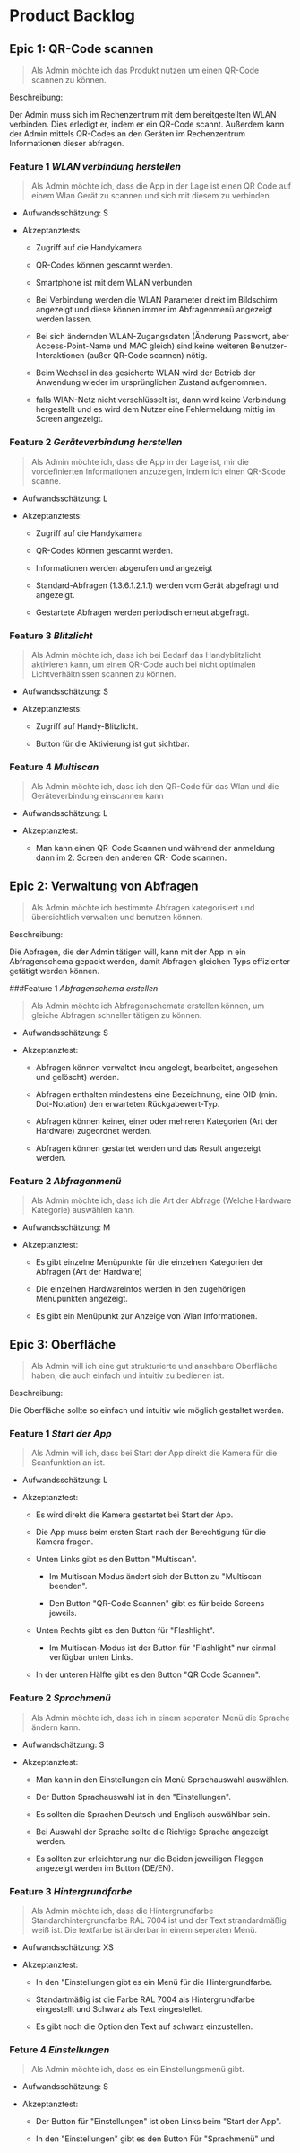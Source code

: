 # Product Backlog



## Epic 1: QR-Code scannen



> Als Admin möchte ich das Produkt nutzen um einen QR-Code scannen zu können.



Beschreibung:

Der Admin muss sich im Rechenzentrum mit dem bereitgestellten WLAN verbinden. Dies erledigt er, indem er ein QR-Code scannt. Außerdem kann der Admin mittels QR-Codes an den Geräten im Rechenzentrum Informationen dieser abfragen.



### Feature 1 *WLAN verbindung herstellen*

> Als Admin möchte ich, dass die App in der Lage ist einen QR Code auf einem Wlan Gerät zu scannen und sich mit diesem zu verbinden.

- Aufwandsschätzung: S

- Akzeptanztests:

    - Zugriff auf die Handykamera

    - QR-Codes können gescannt werden.

    - Smartphone ist mit dem WLAN verbunden.

    - Bei Verbindung werden die WLAN Parameter direkt im Bildschirm angezeigt und diese können immer im Abfragenmenü angezeigt werden lassen.

    - Bei sich ändernden WLAN-Zugangsdaten (Änderung Passwort, aber Access-Point-Name und MAC gleich) sind keine weiteren Benutzer-Interaktionen (außer QR-Code scannen) nötig.

    - Beim Wechsel in das gesicherte WLAN wird der Betrieb der Anwendung wieder im ursprünglichen Zustand aufgenommen.

    - falls WlAN-Netz nicht verschlüsselt ist, dann wird keine Verbindung hergestellt und es wird dem Nutzer eine Fehlermeldung mittig im Screen angezeigt.



### Feature 2 *Geräteverbindung herstellen*



> Als Admin möchte ich, dass die App in der Lage ist, mir die vordefinierten Informationen  anzuzeigen, indem ich einen QR-Scode scanne.



- Aufwandsschätzung: L



- Akzeptanztests:



    - Zugriff auf die Handykamera

    - QR-Codes können gescannt werden.

    - Informationen werden abgerufen und angezeigt

    - Standard-Abfragen (1.3.6.1.2.1.1) werden vom Gerät abgefragt und angezeigt.

    - Gestartete Abfragen werden periodisch erneut abgefragt.



### Feature 3 *Blitzlicht*



> Als Admin möchte ich, dass ich bei Bedarf das Handyblitzlicht aktivieren kann, um einen QR-Code auch bei nicht optimalen Lichtverhältnissen scannen zu können.



- Aufwandsschätzung: S



- Akzeptanztests:

	- Zugriff auf Handy-Blitzlicht.

	- Button für die Aktivierung ist gut sichtbar.



### Feature 4 *Multiscan*



> Als Admin möchte ich, dass ich den QR-Code für das Wlan und die Geräteverbindung einscannen kann



- Aufwandsschätzung: L



- Akzeptanztest:

	- Man kann einen QR-Code Scannen und während der anmeldung dann im 2. Screen den anderen QR-		Code scannen.



## Epic 2: Verwaltung von Abfragen



> Als Admin möchte ich bestimmte Abfragen kategorisiert und übersichtlich verwalten und benutzen können.



Beschreibung:

Die Abfragen, die der Admin tätigen will, kann mit der App in ein Abfragenschema gepackt werden, damit Abfragen gleichen Typs effizienter getätigt werden können.



###Feature 1 *Abfragenschema erstellen*

>Als Admin möchte ich Abfragenschemata erstellen können, um gleiche Abfragen schneller tätigen zu können.



- Aufwandsschätzung: S



- Akzeptanztest:

	- Abfragen können verwaltet (neu angelegt, bearbeitet, angesehen und gelöscht) werden.

	- Abfragen enthalten mindestens eine Bezeichnung, eine OID (min. Dot-Notation) den 					erwarteten Rückgabewert-Typ.

	- Abfragen können keiner, einer oder mehreren Kategorien (Art der Hardware) zugeordnet 				werden.

	- Abfragen können gestartet werden und das Result angezeigt werden.



### Feature 2 *Abfragenmenü*



> Als Admin möchte ich, dass ich die Art der Abfrage (Welche Hardware Kategorie) auswählen kann.



- Aufwandsschätzung: M



- Akzeptanztest:

	- Es gibt einzelne Menüpunkte für die einzelnen Kategorien der Abfragen (Art der Hardware)

	- Die einzelnen Hardwareinfos werden in den zugehörigen Menüpunkten angezeigt.

	- Es gibt ein Menüpunkt zur Anzeige von Wlan Informationen.



## Epic 3: Oberfläche



> Als Admin will ich eine gut strukturierte und ansehbare Oberfläche haben, die auch einfach und intuitiv zu bedienen ist.



Beschreibung:

Die Oberfläche sollte so einfach und intuitiv wie möglich gestaltet werden.



### Feature 1 *Start der App*



> Als Admin will ich, dass bei Start der App direkt die Kamera für die Scanfunktion an ist.



- Aufwandsschätzung: L



- Akzeptanztest:

	- Es wird direkt die Kamera gestartet bei Start der App.

	- Die App muss beim ersten Start nach der Berechtigung für die Kamera fragen.

	- Unten Links gibt es den Button "Multiscan".

		- Im Multiscan Modus ändert sich der Button zu "Multiscan beenden".

		- Den Button "QR-Code Scannen" gibt es für beide Screens jeweils.

	- Unten Rechts gibt es den Button für "Flashlight".

		- Im Multiscan-Modus ist der Button für "Flashlight" nur einmal verfügbar unten Links.

	- In der unteren Hälfte gibt es den Button "QR Code Scannen".



### Feature 2 *Sprachmenü*



> Als Admin möchte ich, dass ich in einem seperaten Menü die Sprache ändern kann.



- Aufwandschätzung: S



- Akzeptanztest:

	- Man kann in den Einstellungen ein Menü Sprachauswahl auswählen.

	- Der Button Sprachauswahl ist in den "Einstellungen".

	- Es sollten die Sprachen Deutsch und Englisch auswählbar sein.

	- Bei Auswahl der Sprache sollte die Richtige Sprache angezeigt werden.

	- Es sollten zur erleichterung nur die Beiden jeweiligen Flaggen angezeigt werden im Button 		(DE/EN).



### Feature 3 *Hintergrundfarbe*



> Als Admin möchte ich, dass die Hintergrundfarbe Standardhintergrundfarbe RAL 7004 ist und der Text strandardmäßig weiß ist. Die textfarbe ist änderbar in einem seperaten Menü.



- Aufwandsschätzung: XS



- Akzeptanztest:

	- In den "Einstellungen gibt es ein Menü für die Hintergrundfarbe.

	- Standartmäßig ist die Farbe RAL 7004 als Hintergrundfarbe eingestellt und Schwarz als Text 		eingestellet.

	- Es gibt noch die Option den Text auf schwarz einzustellen.



### Feture 4 *Einstellungen*



> Als Admin möchte ich, dass es ein Einstellungsmenü gibt.



- Aufwandsschätzung: S



- Akzeptanztest:

	- Der Button für "Einstellungen" ist oben Links beim "Start der App".

	- In den "Einstellungen" gibt es den Button Für "Sprachmenü" und

